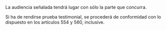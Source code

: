 La audiencia señalada tendrá lugar con sólo la parte que concurra.

Si ha de rendirse prueba testimonial, se procederá de conformidad con lo dispuesto en los artículos 554 y 560, inclusive.